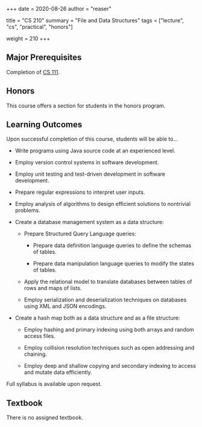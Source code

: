 +++
date = 2020-08-26
author = "reaser"

title = "CS 210"
summary = "File and Data Structures"
tags = ["lecture", "cs", "practical", "honors"]

weight = 210
+++

## Major Prerequisites

Completion of [CS 111](../cs111).

## Honors

This course offers a section for students in the honors program.

## Learning Outcomes

Upon successful completion of this course, students will be able to...

+ Write programs using Java source code at an experienced level.

+ Employ version control systems in software development.

+ Employ unit testing and test-driven development in software development.

+ Prepare regular expressions to interpret user inputs.

+ Employ analysis of algorithms to design efficient solutions to nontrivial problems.

+ Create a database management system as a data structure:

  + Prepare Structured Query Language queries:

    + Prepare data definition language queries to define the schemas of tables.

    + Prepare data manipulation language queries to modify the states of tables.

  + Apply the relational model to translate databases between tables of rows and maps of lists.

  + Employ serialization and deserialization techniques on databases using XML and JSON encodings.

+ Create a hash map both as a data structure and as a file structure:

  + Employ hashing and primary indexing using both arrays and random access files.

  + Employ collision resolution techniques such as open addressing and chaining.

  + Employ deep and shallow copying and secondary indexing to access and mutate data efficiently.

Full syllabus is available upon request.

## Textbook

There is no assigned textbook.
